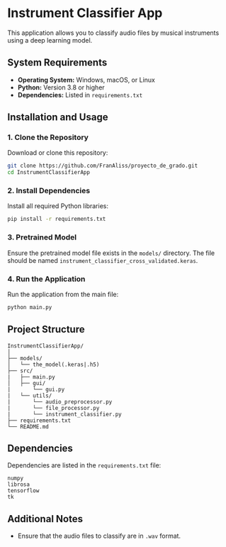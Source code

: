 
# Instrument Classifier App

This application allows you to classify audio files by musical instruments using a deep learning model.

## System Requirements
- **Operating System:** Windows, macOS, or Linux
- **Python:** Version 3.8 or higher
- **Dependencies:** Listed in `requirements.txt`

## Installation and Usage

### 1. Clone the Repository
Download or clone this repository:  
```bash
git clone https://github.com/FranAliss/proyecto_de_grado.git
cd InstrumentClassifierApp
```

### 2. Install Dependencies
Install all required Python libraries:  
```bash
pip install -r requirements.txt
```

### 3. Pretrained Model
Ensure the pretrained model file exists in the `models/` directory. The file should be named `instrument_classifier_cross_validated.keras`.

### 4. Run the Application
Run the application from the main file:  
```bash
python main.py
```

## Project Structure
```plaintext
InstrumentClassifierApp/
│
├── models/
│   └── the_model(.keras|.h5)
├── src/
|   ├── main.py
│   ├── gui/
|       └── gui.py
|   └── utils/
|       └── audio_preprocessor.py
|       └── file_processor.py
|       └── instrument_classifier.py
├── requirements.txt
└── README.md
```

## Dependencies
Dependencies are listed in the `requirements.txt` file:  
```plaintext
numpy
librosa
tensorflow
tk
```

## Additional Notes
- Ensure that the audio files to classify are in `.wav` format.
